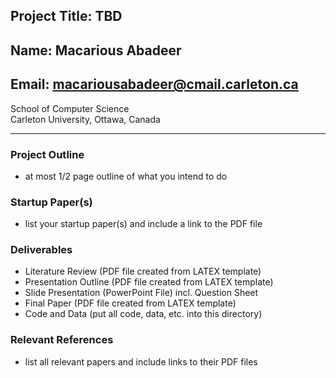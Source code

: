## Project Title: TBD
## Name: Macarious Abadeer
## Email: macariousabadeer@cmail.carleton.ca
School of Computer Science  
Carleton University, Ottawa, Canada

---

### Project Outline
* at most 1/2 page outline of what you intend to do

### Startup Paper(s)
* list your startup paper(s) and include a link to the PDF file

### Deliverables
* Literature Review (PDF file created from LATEX template)  
* Presentation Outline (PDF file created from LATEX template)  
* Slide Presentation (PowerPoint File) incl. Question Sheet  
* Final Paper (PDF file created from LATEX template)  
* Code and Data (put all code, data, etc. into this directory)  

### Relevant References
* list all relevant papers and include links to their PDF files
